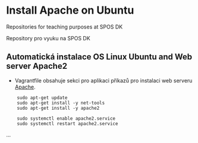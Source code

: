 # Install Apache on Ubuntu
Repositories for teaching purposes at SPOS DK

Repository pro vyuku na SPOS DK

## Automatická instalace OS Linux Ubuntu and Web server Apache2

- Vagrantfile obsahuje sekci pro aplikaci příkazů pro instalaci web serveru
  [Apache](https://httpd.apache.org/).

```console
    sudo apt-get update
    sudo apt-get install -y net-tools
    sudo apt-get install -y apache2

    sudo systemctl enable apache2.service
    sudo systemctl restart apache2.service
```
...